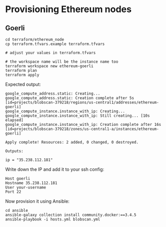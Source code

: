 # Provisioning Ethereum nodes

## Goerli

```
cd terraform/ethereum_node
cp terraform.tfvars.example terraform.tfvars

# adjust your values in terraform.tfvars

# the workspace name will be the instance name too
terraform workspace new ethereum-goerli
terraform plan
terraform apply
```

Expected output:

```
google_compute_address.static: Creating...
google_compute_address.static: Creation complete after 5s [id=projects/blobscan-379218/regions/us-central1/addresses/ethereum-goerli]
google_compute_instance.instance_with_ip: Creating...
google_compute_instance.instance_with_ip: Still creating... [10s elapsed]
google_compute_instance.instance_with_ip: Creation complete after 16s [id=projects/blobscan-379218/zones/us-central1-a/instances/ethereum-goerli]

Apply complete! Resources: 2 added, 0 changed, 0 destroyed.

Outputs:

ip = "35.238.112.181"
```

Write down the IP and add it to your ssh config:

```
Host goerli
Hostname 35.238.112.181
User your-username
Port 22
```

Now provision it using Ansible:

```
cd ansible
ansible-galaxy collection install community.docker:==3.4.5
ansible-playbook -i hosts.yml blobscan.yml
```

